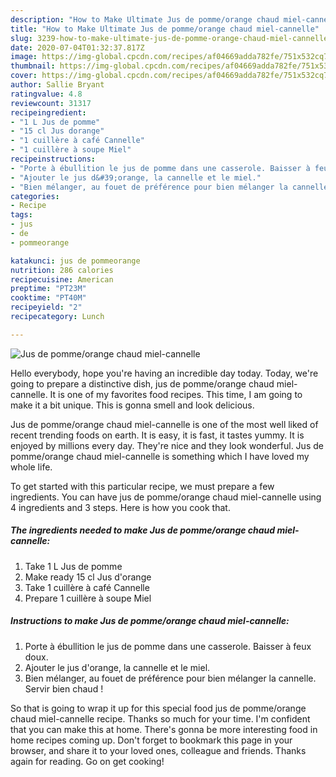 ```yaml
---
description: "How to Make Ultimate Jus de pomme/orange chaud miel-cannelle"
title: "How to Make Ultimate Jus de pomme/orange chaud miel-cannelle"
slug: 3239-how-to-make-ultimate-jus-de-pomme-orange-chaud-miel-cannelle
date: 2020-07-04T01:32:37.817Z
image: https://img-global.cpcdn.com/recipes/af04669adda782fe/751x532cq70/jus-de-pommeorange-chaud-miel-cannelle-photo-principale-de-la-recette.jpg
thumbnail: https://img-global.cpcdn.com/recipes/af04669adda782fe/751x532cq70/jus-de-pommeorange-chaud-miel-cannelle-photo-principale-de-la-recette.jpg
cover: https://img-global.cpcdn.com/recipes/af04669adda782fe/751x532cq70/jus-de-pommeorange-chaud-miel-cannelle-photo-principale-de-la-recette.jpg
author: Sallie Bryant
ratingvalue: 4.8
reviewcount: 31317
recipeingredient:
- "1 L Jus de pomme"
- "15 cl Jus dorange"
- "1 cuillère à café Cannelle"
- "1 cuillère à soupe Miel"
recipeinstructions:
- "Porte à ébullition le jus de pomme dans une casserole. Baisser à feux doux."
- "Ajouter le jus d&#39;orange, la cannelle et le miel."
- "Bien mélanger, au fouet de préférence pour bien mélanger la cannelle. Servir bien chaud !"
categories:
- Recipe
tags:
- jus
- de
- pommeorange

katakunci: jus de pommeorange 
nutrition: 286 calories
recipecuisine: American
preptime: "PT23M"
cooktime: "PT40M"
recipeyield: "2"
recipecategory: Lunch

---
```



![Jus de pomme/orange chaud miel-cannelle](https://img-global.cpcdn.com/recipes/af04669adda782fe/751x532cq70/jus-de-pommeorange-chaud-miel-cannelle-photo-principale-de-la-recette.jpg)

Hello everybody, hope you're having an incredible day today. Today, we're going to prepare a distinctive dish, jus de pomme/orange chaud miel-cannelle. It is one of my favorites food recipes. This time, I am going to make it a bit unique. This is gonna smell and look delicious.

Jus de pomme/orange chaud miel-cannelle is one of the most well liked of recent trending foods on earth. It is easy, it is fast, it tastes yummy. It is enjoyed by millions every day. They're nice and they look wonderful. Jus de pomme/orange chaud miel-cannelle is something which I have loved my whole life.




To get started with this particular recipe, we must prepare a few ingredients. You can have jus de pomme/orange chaud miel-cannelle using 4 ingredients and 3 steps. Here is how you cook that.

<!--inarticleads1-->

##### The ingredients needed to make Jus de pomme/orange chaud miel-cannelle:

1. Take 1 L Jus de pomme
1. Make ready 15 cl Jus d&#39;orange
1. Take 1 cuillère à café Cannelle
1. Prepare 1 cuillère à soupe Miel




<!--inarticleads2-->

##### Instructions to make Jus de pomme/orange chaud miel-cannelle:

1. Porte à ébullition le jus de pomme dans une casserole. Baisser à feux doux.
1. Ajouter le jus d&#39;orange, la cannelle et le miel.
1. Bien mélanger, au fouet de préférence pour bien mélanger la cannelle. Servir bien chaud !




So that is going to wrap it up for this special food jus de pomme/orange chaud miel-cannelle recipe. Thanks so much for your time. I'm confident that you can make this at home. There's gonna be more interesting food in home recipes coming up. Don't forget to bookmark this page in your browser, and share it to your loved ones, colleague and friends. Thanks again for reading. Go on get cooking!
